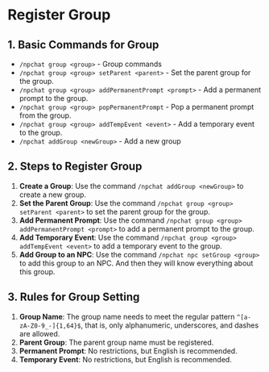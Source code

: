 # Register Group

## 1. Basic Commands for Group

- `/npchat group <group>` - Group commands
- `/npchat group <group> setParent <parent>` - Set the parent group for the group.
- `/npchat group <group> addPermanentPrompt <prompt>` - Add a permanent prompt to the group.
- `/npchat group <group> popPermanentPrompt` - Pop a permanent prompt from the group.
- `/npchat group <group> addTempEvent <event>` - Add a temporary event to the group.
- `/npchat addGroup <newGroup>` - Add a new group


## 2. Steps to Register Group

1. **Create a Group**: Use the command `/npchat addGroup <newGroup>` to create a new group.
2. **Set the Parent Group**: Use the command `/npchat group <group> setParent <parent>` to set the parent group for the group.
3. **Add Permanent Prompt**: Use the command `/npchat group <group> addPermanentPrompt <prompt>` to add a permanent prompt to the group.
4. **Add Temporary Event**: Use the command `/npchat group <group> addTempEvent <event>` to add a temporary event to the group.
5. **Add Group to an NPC**: Use the command `/npchat npc setGroup <group>` to add this group to an NPC. And then they will know everything about this group.

## 3. Rules for Group Setting

1. **Group Name**: The group name needs to meet the regular pattern `^[a-zA-Z0-9_-]{1,64}$`, that is, only alphanumeric, underscores, and dashes are allowed.
2. **Parent Group**: The parent group name must be registered.
3. **Permanent Prompt**: No restrictions, but English is recommended.
4. **Temporary Event**: No restrictions, but English is recommended.

